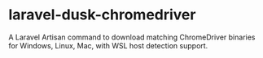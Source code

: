 # laravel-dusk-chromedriver
A Laravel Artisan command to download matching ChromeDriver binaries for Windows, Linux, Mac, with WSL host detection support.
